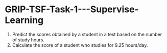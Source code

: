 # GRIP-TSF-Task-1---Supervise-Learning
1. Predict the scores obtained by a student in a test based on the number of study hours.
2. Calculate the score of a student who studies for 9.25 hours/day.
